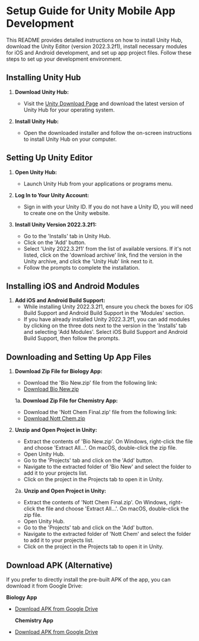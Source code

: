 # Setup Guide for Unity Mobile App Development

This README provides detailed instructions on how to install Unity Hub, download the Unity Editor (version 2022.3.2f1), install necessary modules for iOS and Android development, and set up app project files. Follow these steps to set up your development environment.

## Installing Unity Hub

1. **Download Unity Hub:**
   - Visit the [Unity Download Page](https://unity.com/download) and download the latest version of Unity Hub for your operating system.

2. **Install Unity Hub:**
   - Open the downloaded installer and follow the on-screen instructions to install Unity Hub on your computer.

## Setting Up Unity Editor

1. **Open Unity Hub:**
   - Launch Unity Hub from your applications or programs menu.

2. **Log In to Your Unity Account:**
   - Sign in with your Unity ID. If you do not have a Unity ID, you will need to create one on the Unity website.

3. **Install Unity Version 2022.3.2f1:**
   - Go to the 'Installs' tab in Unity Hub.
   - Click on the 'Add' button.
   - Select 'Unity 2022.3.2f1' from the list of available versions. If it's not listed, click on the 'download archive' link, find the version in the Unity archive, and click the 'Unity Hub' link next to it.
   - Follow the prompts to complete the installation.

## Installing iOS and Android Modules

1. **Add iOS and Android Build Support:**
   - While installing Unity 2022.3.2f1, ensure you check the boxes for iOS Build Support and Android Build Support in the 'Modules' section.
   - If you have already installed Unity 2022.3.2f1, you can add modules by clicking on the three dots next to the version in the 'Installs' tab and selecting 'Add Modules'. Select iOS Build Support and Android Build Support, then follow the prompts.

## Downloading and Setting Up App Files

1. **Download Zip File for Biology App:**
   - Download the 'Bio New.zip' file from the following link:
   - [Download Bio New.zip](https://drive.google.com/file/d/1rTlTjFDTMBL6b2yKgbaKdHCJ21l_HsdQ/view?usp=sharing)

   1a. **Download Zip File for Chemistry App:**
      - Download the 'Nott Chem Final.zip' file from the following link:
      - [Download Nott Chem.zip](https://drive.google.com/file/d/1LCvv6LCto68PcDcqW2TKjz0pUgZMNoFZ/view?usp=sharing)
   
2. **Unzip and Open Project in Unity:**
   - Extract the contents of 'Bio New.zip'. On Windows, right-click the file and choose 'Extract All...'. On macOS, double-click the zip file.
   - Open Unity Hub.
   - Go to the 'Projects' tab and click on the 'Add' button.
   - Navigate to the extracted folder of 'Bio New' and select the folder to add it to your projects list.
   - Click on the project in the Projects tab to open it in Unity.

   2a. **Unzip and Open Project in Unity:**
      - Extract the contents of 'Nott Chem Final.zip'. On Windows, right-click the file and choose 'Extract All...'. On macOS, double-click the zip file.
      - Open Unity Hub.
      - Go to the 'Projects' tab and click on the 'Add' button.
      - Navigate to the extracted folder of 'Nott Chem' and select the folder to add it to your projects list.
      - Click on the project in the Projects tab to open it in Unity.

## Download APK (Alternative)

If you prefer to directly install the pre-built APK of the app, you can download it from Google Drive:
   
   **Biology App**
- [Download APK from Google Drive](https://drive.google.com/file/d/11yUpJvHB5rwPKczSKq_HlkSYrzhIVvmO/view?usp=sharing)
  
   **Chemistry App**
- [Download APK from Google Drive](https://drive.google.com/file/d/1NyGmfJ9Z4zGc-fEWjBTDx98wJpI3f_5j/view?usp=sharing)
